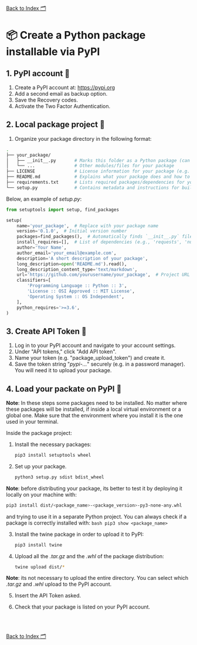 [Back to Index 🗂️](./README.md)

# 📦 Create a Python package installable via PyPI

## 1. PyPI account 👤
1. Create a PyPI account at: https://pypi.org
2. Add a second email as backup option.
3. Save the Recovery codes.
4. Activate the Two Factor Authentication.

## 2. Local package project 📂
1. Organize your package directory in the following format:
```bash
.
├── your_package/
│   ├── __init__.py       # Marks this folder as a Python package (can be empty or contain init code)
│   └── ...               # Other modules/files for your package
├── LICENSE               # License information for your package (e.g. MIT, Apache, etc.)
├── README.md             # Explains what your package does and how to use it
├── requirements.txt      # Lists required packages/dependencies for your project
└── setup.py              # Contains metadata and instructions for building/installing your package
```

Below, an example of *setup.py*:
```python
from setuptools import setup, find_packages

setup(
    name='your_package',  # Replace with your package name
    version='0.1.0',  # Initial version number
    packages=find_packages(),  # Automatically finds `__init__.py` files and adds them to the package
    install_requires=[],  # List of dependencies (e.g., 'requests', 'numpy')
    author='Your Name',
    author_email='your_email@example.com',
    description='A short description of your package',
    long_description=open('README.md').read(),
    long_description_content_type='text/markdown',
    url='https://github.com/yourusername/your_package',  # Project URL (GitHub, GitLab, etc.)
    classifiers=[
        'Programming Language :: Python :: 3',
        'License :: OSI Approved :: MIT License',
        'Operating System :: OS Independent',
    ],
    python_requires='>=3.6',
)
```

## 3. Create API Token 🔑
1. Log in to your PyPI account and navigate to your account settings.
2. Under "API tokens," click "Add API token".
3. Name your token (e.g. "package_upload_token") and create it.
4. Save the token string "*pypi-...*" securely (e.g. in a password manager). You will need it to upload your package.

## 4. Load your packate on PyPI 🔋

**Note**: In these steps some packages need to be installed. No matter where these packages will be installed, if inside a local virtual environment or a global one. Make sure that the environment where you install it is the one used in your terminal.

Inside the package project:

1. Install the necessary packages:
    ```bash
    pip3 install setuptools wheel
    ```

2. Set up your package.
    ```bash
    python3 setup.py sdist bdist_wheel
    ```

**Note**: before distributing your package, its better to test it by deploying it locally on your machine with:
```bash
pip3 install dist/<package_name>-<package_version>-py3-none-any.whl
```
and trying to use it in a separate Python project. You can always check if a package is correctly installed with:
    ```bash
    pip3 show <package_name>
    ```

3. Install the twine package in order to upload it to PyPI:
    ```bash
    pip3 install twine
    ```

4. Upload all the *.tar.gz* and the *.whl* of the package distribution:
    ```bash
    twine upload dist/*
    ```
 **Note**: its not necessary to upload the entire directory. You can select which *.tar.gz* and *.whl* upload to the PyPI account.

5. Insert the API Token asked.

6. Check that your package is listed on your PyPI account.

<br>
<br>

[Back to Index 🗂️](./README.md)